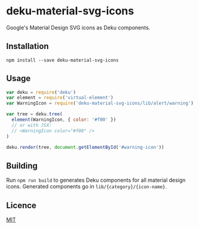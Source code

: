 # deku-material-svg-icons

Google's Material Design SVG icons as Deku components.

## Installation

```
npm install --save deku-material-svg-icons
```

## Usage

```js
var deku = require('deku')
var element = require('virtual-element')
var WarningIcon = require('deku-material-svg-icons/lib/alert/warning')

var tree = deku.tree(
  element(WarningIcon, { color: '#f00' })
  // or with JSX:
  // <WarningIcon color="#f00" />
)

deku.render(tree, document.getElementById('#warning-icon'))
```

## Building

Run `npm run build` to generates Deku components for all material design icons.
Generated components go in `lib/{category}/{icon-name}`.

## Licence

[MIT](./LICENSE)
